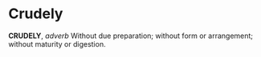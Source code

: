 # Crudely

**CRUDELY**, _adverb_ Without due preparation; without form or arrangement; without maturity or digestion.